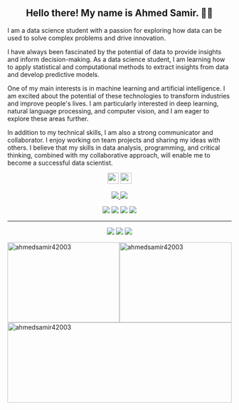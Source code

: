 <h2 align="center">Hello there! My name is Ahmed Samir. 👋🤓</h2>
<p> 
I am a data science student with a passion for exploring how data can be used to solve complex problems and drive innovation.

I have always been fascinated by the potential of data to provide insights and inform decision-making. As a data science student, I am learning how to apply statistical and computational methods to extract insights from data and develop predictive models.

One of my main interests is in machine learning and artificial intelligence. I am excited about the potential of these technologies to transform industries and improve people's lives. I am particularly interested in deep learning, natural language processing, and computer vision, and I am eager to explore these areas further.

In addition to my technical skills, I am also a strong communicator and collaborator. I enjoy working on team projects and sharing my ideas with others. I believe that my skills in data analysis, programming, and critical thinking, combined with my collaborative approach, will enable me to become a successful data scientist.


</p>


<p align="center"><a href="https://www.kaggle.com/ahmedsamirafattah"><img src="https://img.shields.io/badge/Kaggle-%230077B5.svg?&style=for-the-badge&logo=kaggle&logoColor=white" height=25></a> <a href="https://www.linkedin.com/in/ahmed-samir-9a5769233/"><img src="https://img.shields.io/badge/linkedin-%230077B5.svg?&style=for-the-badge&logo=linkedin&logoColor=white" height=25></a> <a href="https://t.me/DataBlog2023"></a> 
</p>

<p align="center">
  <a href="https://github.com/ahmedsamir42003">
    <img src="https://badges.pufler.dev/visits/ahmedsamir42003/ahmedsamir42003?style=flat-square&color=black&logo=github">
  </a>
  <a href="https://github.com/ahmedsamir42003?tab=repositories">
    <img src="https://img.shields.io/github/stars/ahmedsamir42003?style=flat-square&color=black&logo=github">
  </a>
</p>



<p align="center">
 <img src="https://img.shields.io/badge/Machine Learning-green"> <img src="https://img.shields.io/badge/mysql-red"> <img src="https://img.shields.io/badge/Natural Language Processing-yellow"> <img src="https://img.shields.io/badge/statistics-gray">
</p>
<hr>
<p align="center">
 <img src="https://img.shields.io/badge/python%20-%2314354C.svg?&style=for-the-badge&logo=python&logoColor=white"/>  <img src="https://img.shields.io/badge/git%20-%23F05033.svg?&style=for-the-badge&logo=git&logoColor=white"/> <img src="https://img.shields.io/badge/github%20-%23121011.svg?&style=for-the-badge&logo=github&logoColor=white"/>
</p>

<div style="display: flex;">
    <div style="width: 50%;">
        <img style="width: 100%; height: 180px; object-fit: cover;" src="https://github-readme-stats.vercel.app/api/top-langs?username=ahmedsamir42003&show_icons=true&theme=dark&locale=en&layout=compact" alt="ahmedsamir42003" />
    </div>
    <div style="width: 50%;">
        <img style="width: 100%; height: 180px; object-fit: cover;" src="https://github-readme-stats.vercel.app/api?username=ahmedsamir42003&show_icons=true&theme=dark&locale=en" alt="ahmedsamir42003" />
    </div>
</div>
<div>
    <img style="width: 100%; height: 180px; object-fit: cover;" src="https://github-readme-streak-stats.herokuapp.com/?user=ahmedsamir42003&theme=dark" alt="ahmedsamir42003"/>
</div>












